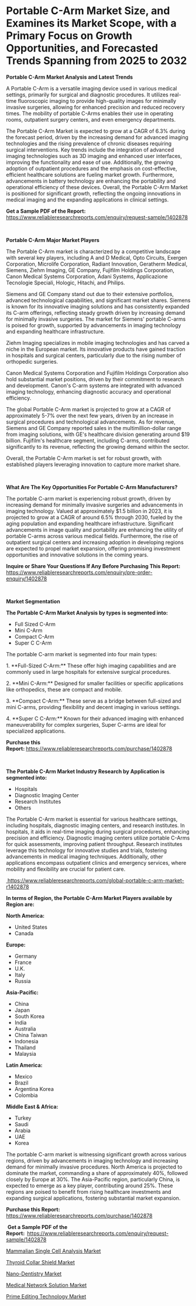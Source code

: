 <p><h1>Portable C-Arm Market Size, and Examines its Market Scope, with a Primary Focus on Growth Opportunities, and Forecasted Trends Spanning from 2025 to 2032</h1></p><p><strong>Portable C-Arm Market Analysis and Latest Trends</strong></p>
<p><p>A Portable C-Arm is a versatile imaging device used in various medical settings, primarily for surgical and diagnostic procedures. It utilizes real-time fluoroscopic imaging to provide high-quality images for minimally invasive surgeries, allowing for enhanced precision and reduced recovery times. The mobility of portable C-Arms enables their use in operating rooms, outpatient surgery centers, and even emergency departments.</p><p>The Portable C-Arm Market is expected to grow at a CAGR of 6.3% during the forecast period, driven by the increasing demand for advanced imaging technologies and the rising prevalence of chronic diseases requiring surgical interventions. Key trends include the integration of advanced imaging technologies such as 3D imaging and enhanced user interfaces, improving the functionality and ease of use. Additionally, the growing adoption of outpatient procedures and the emphasis on cost-effective, efficient healthcare solutions are fueling market growth. Furthermore, advancements in battery technology are enhancing the portability and operational efficiency of these devices. Overall, the Portable C-Arm Market is positioned for significant growth, reflecting the ongoing innovations in medical imaging and the expanding applications in clinical settings.</p></p>
<p><strong>Get a Sample PDF of the Report:&nbsp;</strong> <a href="https://www.reliableresearchreports.com/enquiry/request-sample/1402878?utm_campaign=13&utm_medium=2&utm_source=Github&utm_content=ia&utm_term=12012025&utm_id=portable-c-arm">https://www.reliableresearchreports.com/enquiry/request-sample/1402878</a></p>
<p>&nbsp;</p>
<p><strong>Portable C-Arm Major Market Players</strong></p>
<p><p>The Portable C-Arm market is characterized by a competitive landscape with several key players, including A and D Medical, Opto Circuits, Exergen Corporation, Microlife Corporation, Radiant Innovation, Geratherm Medical, Siemens, Ziehm Imaging, GE Company, Fujifilm Holdings Corporation, Canon Medical Systems Corporation, Adani Systems, Applicazione Tecnologie Speciali, Hologic, Hitachi, and Philips. </p><p>Siemens and GE Company stand out due to their extensive portfolios, advanced technological capabilities, and significant market shares. Siemens is known for its innovative imaging solutions and has consistently expanded its C-arm offerings, reflecting steady growth driven by increasing demand for minimally invasive surgeries. The market for Siemens' portable C-arms is poised for growth, supported by advancements in imaging technology and expanding healthcare infrastructure.</p><p>Ziehm Imaging specializes in mobile imaging technologies and has carved a niche in the European market. Its innovative products have gained traction in hospitals and surgical centers, particularly due to the rising number of orthopedic surgeries.</p><p>Canon Medical Systems Corporation and Fujifilm Holdings Corporation also hold substantial market positions, driven by their commitment to research and development. Canon's C-arm systems are integrated with advanced imaging technology, enhancing diagnostic accuracy and operational efficiency.</p><p>The global Portable C-Arm market is projected to grow at a CAGR of approximately 5-7% over the next few years, driven by an increase in surgical procedures and technological advancements. As for revenue, Siemens and GE Company reported sales in the multimillion-dollar range from imaging solutions, with GE's healthcare division generating around $19 billion. Fujifilm's healthcare segment, including C-arms, contributed significantly to its revenue, reflecting the growing demand within the sector.</p><p>Overall, the Portable C-Arm market is set for robust growth, with established players leveraging innovation to capture more market share.</p></p>
<p>&nbsp;</p>
<p><strong>What Are The Key Opportunities For Portable C-Arm Manufacturers?</strong></p>
<p><p>The portable C-arm market is experiencing robust growth, driven by increasing demand for minimally invasive surgeries and advancements in imaging technology. Valued at approximately $1.5 billion in 2023, it is projected to grow at a CAGR of around 6.5% through 2030, fueled by the aging population and expanding healthcare infrastructure. Significant advancements in image quality and portability are enhancing the utility of portable C-arms across various medical fields. Furthermore, the rise of outpatient surgical centers and increasing adoption in developing regions are expected to propel market expansion, offering promising investment opportunities and innovative solutions in the coming years.</p></p>
<p><strong>Inquire or Share Your Questions If Any Before Purchasing This Report:</strong> <a href="https://www.reliableresearchreports.com/enquiry/pre-order-enquiry/1402878?utm_campaign=13&utm_medium=2&utm_source=Github&utm_content=ia&utm_term=12012025&utm_id=portable-c-arm">https://www.reliableresearchreports.com/enquiry/pre-order-enquiry/1402878</a></p>
<p>&nbsp;</p>
<p><strong>Market Segmentation</strong></p>
<p><strong>The Portable C-Arm Market Analysis by types is segmented into:</strong></p>
<p><ul><li>Full Sized C-Arm</li><li>Mini C-Arm</li><li>Compact C-Arm</li><li>Super C C-Arm</li></ul></p>
<p><p>The portable C-arm market is segmented into four main types: </p><p>1. **Full-Sized C-Arm:** These offer high imaging capabilities and are commonly used in large hospitals for extensive surgical procedures. </p><p>2. **Mini C-Arm:** Designed for smaller facilities or specific applications like orthopedics, these are compact and mobile. </p><p>3. **Compact C-Arm:** These serve as a bridge between full-sized and mini C-arms, providing flexibility and decent imaging in various settings. </p><p>4. **Super C C-Arm:** Known for their advanced imaging with enhanced maneuverability for complex surgeries, Super C-arms are ideal for specialized applications.</p></p>
<p><strong>Purchase this Report:&nbsp;</strong><a href="https://www.reliableresearchreports.com/purchase/1402878?utm_campaign=13&utm_medium=2&utm_source=Github&utm_content=ia&utm_term=12012025&utm_id=portable-c-arm">https://www.reliableresearchreports.com/purchase/1402878</a></p>
<p>&nbsp;</p>
<p><strong>The Portable C-Arm Market Industry Research by Application is segmented into:</strong></p>
<p><ul><li>Hospitals</li><li>Diagnostic Imaging Center</li><li>Research Institutes</li><li>Others</li></ul></p>
<p><p>The Portable C-Arm market is essential for various healthcare settings, including hospitals, diagnostic imaging centers, and research institutes. In hospitals, it aids in real-time imaging during surgical procedures, enhancing precision and efficiency. Diagnostic imaging centers utilize portable C-Arms for quick assessments, improving patient throughput. Research institutes leverage this technology for innovative studies and trials, fostering advancements in medical imaging techniques. Additionally, other applications encompass outpatient clinics and emergency services, where mobility and flexibility are crucial for patient care.</p></p>
<p><a href="https://www.reliableresearchreports.com/global-portable-c-arm-market-r1402878?utm_campaign=13&utm_medium=2&utm_source=Github&utm_content=ia&utm_term=12012025&utm_id=portable-c-arm">&nbsp;https://www.reliableresearchreports.com/global-portable-c-arm-market-r1402878</a></p>
<p><strong>In terms of Region, the Portable C-Arm Market Players available by Region are:</strong></p>
<p>
    <p> <strong> North America: </strong>
        <ul>
            <li>United States</li>
            <li>Canada</li>
        </ul>
        </p> 
    <p> <strong> Europe: </strong>
        <ul>
            <li>Germany</li>
            <li>France</li>
            <li>U.K.</li>
            <li>Italy</li>
            <li>Russia</li>
        </ul>
        </p> 
    <p> <strong> Asia-Pacific: </strong>
        <ul>
            <li>China</li>
            <li>Japan</li>
            <li>South Korea</li>
            <li>India</li>
            <li>Australia</li>
            <li>China Taiwan</li>
            <li>Indonesia</li>
            <li>Thailand</li>
            <li>Malaysia</li>
        </ul>
        </p> 
    <p> <strong> Latin America: </strong>
        <ul>
            <li>Mexico</li>
            <li>Brazil</li>
            <li>Argentina Korea</li>
            <li>Colombia</li>
        </ul>
        </p> 
    <p> <strong> Middle East & Africa: </strong>
        <ul>
            <li>Turkey</li>
            <li>Saudi</li>
            <li>Arabia</li>
            <li>UAE</li>
            <li>Korea</li>
        </ul>
    </p>
    </p>
<p><p>The portable C-arm market is witnessing significant growth across various regions, driven by advancements in imaging technology and increasing demand for minimally invasive procedures. North America is projected to dominate the market, commanding a share of approximately 40%, followed closely by Europe at 30%. The Asia-Pacific region, particularly China, is expected to emerge as a key player, contributing around 25%. These regions are poised to benefit from rising healthcare investments and expanding surgical applications, fostering substantial market expansion.</p></p>
<p><strong>Purchase this Report: </strong><a href="https://www.reliableresearchreports.com/purchase/1402878?utm_campaign=13&utm_medium=2&utm_source=Github&utm_content=ia&utm_term=12012025&utm_id=portable-c-arm">https://www.reliableresearchreports.com/purchase/1402878</a></p>
<p>&nbsp;<strong>Get a Sample PDF of the Report:&nbsp;&nbsp;</strong><a href="https://www.reliableresearchreports.com/enquiry/request-sample/1402878?utm_campaign=13&utm_medium=2&utm_source=Github&utm_content=ia&utm_term=12012025&utm_id=portable-c-arm">https://www.reliableresearchreports.com/enquiry/request-sample/1402878</a></p>
<p><strong></strong></p>
<p><p><a href="https://github.com/MariaWashington76/Market-Research-Report-List-1/blob/main/mammalian-single-cell-analysis-market.md?utm_campaign=13&utm_medium=2&utm_source=Github&utm_content=ia&utm_term=12012025&utm_id=portable-c-arm">Mammalian Single Cell Analysis Market</a></p><p><a href="https://github.com/rosamariarocque98/Market-Research-Report-List-1/blob/main/thyroid-collar-shield-market.md?utm_campaign=13&utm_medium=2&utm_source=Github&utm_content=ia&utm_term=12012025&utm_id=portable-c-arm">Thyroid Collar Shield Market</a></p><p><a href="https://github.com/MarciaRunte/Market-Research-Report-List-1/blob/main/nano-dentistry-market.md?utm_campaign=13&utm_medium=2&utm_source=Github&utm_content=ia&utm_term=12012025&utm_id=portable-c-arm">Nano-Dentistry Market</a></p><p><a href="https://github.com/krinerstormy331/Market-Research-Report-List-1/blob/main/medical-network-solution-market.md?utm_campaign=13&utm_medium=2&utm_source=Github&utm_content=ia&utm_term=12012025&utm_id=portable-c-arm">Medical Network Solution Market</a></p><p><a href="https://github.com/suleimannichelle7/Market-Research-Report-List-1/blob/main/prime-editing-technology-market.md?utm_campaign=13&utm_medium=2&utm_source=Github&utm_content=ia&utm_term=12012025&utm_id=portable-c-arm">Prime Editing Technology Market</a></p></p>